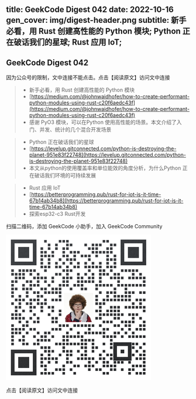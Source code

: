 title: GeekCode Digest 042
date: 2022-10-16
gen_cover: img/digest-header.png
subtitle: 新手必看，用 Rust 创建高性能的 Python 模块; Python 正在破话我们的星球; Rust 应用 IoT; 
---
GeekCode Digest 042
---
因为公众号的限制，文中连接不能点击。点击【阅读原文】访问文中连接

> * 新手必看，用 Rust 创建高性能的 Python 模块
> * [https://medium.com/@johnwaidhofer/how-to-create-performant-python-modules-using-rust-c20f6aedc43f](https://medium.com/@johnwaidhofer/how-to-create-performant-python-modules-using-rust-c20f6aedc43f)
> * 感谢 PyO3 模块，可以在Python 使用高性能的场景。本文介绍了入门、并发、统计的几个混合开发场景

> * Python 正在破话我们的星球
> * [https://levelup.gitconnected.com/python-is-destroying-the-planet-951e83f22748](https://levelup.gitconnected.com/python-is-destroying-the-planet-951e83f22748)
> * 本文从python的使用覆盖率和单位能效的角度分析，为什么Python 正在破话我们环境的可持续发展

> * Rust 应用 IoT
> * [https://betterprogramming.pub/rust-for-iot-is-it-time-67b14ab34b8](https://betterprogramming.pub/rust-for-iot-is-it-time-67b14ab34b8)
> * 探索esp32-c3 Rust开发



扫描二维码，添加 GeekCode 小助手，加入 GeekCode Community

![](img/genius-qrcode.png)

点击【阅读原文】访问文中连接